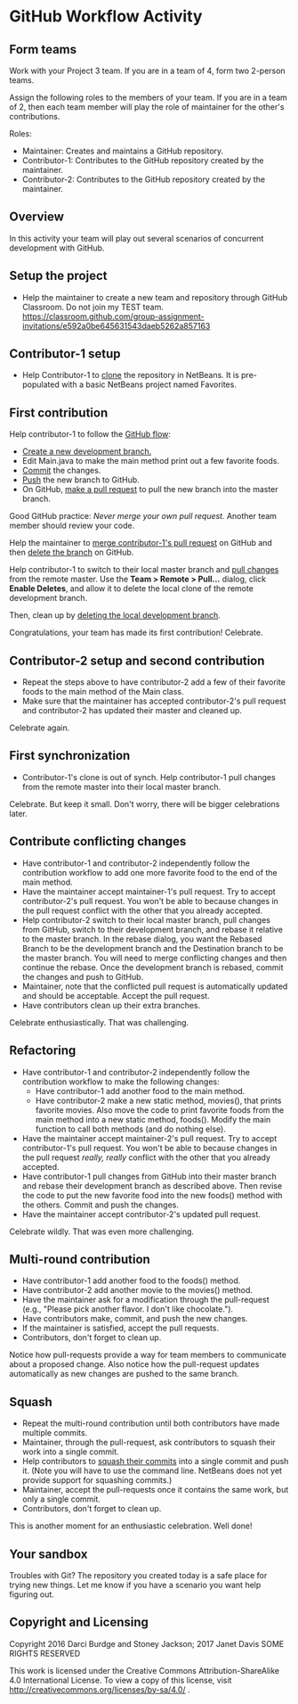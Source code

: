 # GitHub Workflow Activity


## Form teams

Work with your Project 3 team. If you are in a team of 4, form two 2-person teams.

Assign the following roles to the members of your team. If you are in a team
of 2, then each team member will play the role of maintainer for the other's contributions.

Roles:

- Maintainer: Creates and maintains a GitHub repository.
- Contributor-1: Contributes to the GitHub repository created by the maintainer.
- Contributor-2: Contributes to the GitHub repository created by the maintainer.

## Overview

In this activity your team will play out several scenarios of concurrent development with GitHub.

## Setup the project

- Help the maintainer to create a new team and repository through GitHub Classroom. Do not join my TEST team.
https://classroom.github.com/group-assignment-invitations/e592a0be645631543daeb5262a857163

## Contributor-1 setup

- Help Contributor-1 to [clone](https://netbeans.org/kb/docs/ide/git.html#clone) the repository in NetBeans. It is pre-populated with a basic NetBeans project named Favorites.

## First contribution

Help contributor-1 to follow the [GitHub flow](https://guides.github.com/introduction/flow/):
- [Create a new development branch.](https://netbeans.org/kb/docs/ide/git.html#branchCreate)
- Edit Main.java to make the main method print out a few favorite foods.
- [Commit](https://netbeans.org/kb/docs/ide/git.html#committing) the changes.
- [Push](https://netbeans.org/kb/docs/ide/git.html#push) the new branch to GitHub.
- On GitHub, [make a pull request](https://help.github.com/articles/creating-a-pull-request/) to pull the new branch into the master branch.

Good GitHub practice: *Never merge your own pull request.* Another team member should review your code.

Help the maintainer to [merge contributor-1's pull request](https://help.github.com/articles/merging-a-pull-request/) on GitHub and then [delete the branch](https://help.github.com/articles/deleting-unused-branches/) on GitHub.  

Help contributor-1 to switch to their local master branch and [pull changes](https://netbeans.org/kb/docs/ide/git.html#pull) from the remote master. Use the **Team > Remote > Pull...** dialog, click **Enable Deletes**, and allow it to delete the local clone of the remote development branch.

Then, clean up by [deleting the local development branch](https://netbeans.org/kb/docs/ide/git.html#branchDelete).

Congratulations, your team has made its first contribution! Celebrate.


## Contributor-2 setup and second contribution

- Repeat the steps above to have contributor-2 add a few of their favorite foods to the main method of the Main class.
- Make sure that the maintainer has accepted contributor-2's pull request and contributor-2 has updated their master and cleaned up.

Celebrate again.

## First synchronization

- Contributor-1's clone is out of synch. Help contributor-1 pull changes from the remote master into their local master branch.

Celebrate. But keep it small. Don't worry, there will be bigger celebrations later.


## Contribute conflicting changes

- Have contributor-1 and contributor-2 independently follow the contribution
  workflow to add one more favorite food to the end of the main method.
- Have the maintainer accept maintainer-1's pull request. Try to accept contributor-2's pull request. You
  won't be able to because changes in the pull request conflict with the other
  that you already accepted.
- Help contributor-2 switch to their local master branch,
  pull changes from GitHub, switch to their development branch, and rebase it relative to the master branch. 
  In the rebase dialog, you want the Rebased Branch to be the development branch and the Destination branch to be the master branch.
  You will need to merge conflicting changes and then continue the rebase.
  Once the development branch is rebased, commit the changes and push to GitHub.
- Maintainer, note that the conflicted pull request is automatically updated and
  should be acceptable. Accept the pull request.
- Have contributors clean up their extra branches.

Celebrate enthusiastically. That was challenging.


## Refactoring

- Have contributor-1 and contributor-2 independently follow the contribution workflow to make the following changes:
    - Have contributor-1 add another food to the main method.
    - Have contributor-2 make a new static method, movies(), that prints favorite movies. Also move the code to print favorite foods from the main method into a new static method, foods(). Modify the main function to call both methods (and do nothing else).
- Have the maintainer accept maintainer-2's pull request. Try to accept contributor-1's pull request. You
  won't be able to because changes in the pull request *really, really* conflict with the other that you already accepted.
- Have contributor-1 pull changes from GitHub into their master branch and rebase their development branch as described above. Then revise the code to put the new favorite food into the new foods() method with the others.  Commit and push the changes.
- Have the maintainer accept contributor-2's updated pull request.

Celebrate wildly. That was even more challenging.


## Multi-round contribution

- Have contributor-1 add another food to the foods() method.
- Have contributor-2 add another movie to the movies() method.
- Have the maintainer ask for a modification through the pull-request
  (e.g., "Please pick another flavor. I don't like chocolate.").
- Have contributors make, commit, and push the new changes.
- If the maintainer is satisfied, accept the pull requests.
- Contributors, don't forget to clean up.

Notice how pull-requests provide a way for team members to
communicate about a proposed change. Also notice how the pull-request updates
automatically as new changes are pushed to the same branch.

## Squash

- Repeat the multi-round contribution until both contributors have made multiple
  commits.
- Maintainer, through the pull-request, ask contributors to squash their work
  into a single commit.
- Help contributors to [squash their commits](http://gitready.com/advanced/2009/02/10/squashing-commits-with-rebase.html) into a single   commit and push it. (Note you will have to use the command line.  NetBeans does not yet provide support for squashing commits.)
- Maintainer, accept the pull-requests once it contains the same work, but only
  a single commit.
- Contributors, don't forget to clean up.

This is another moment for an enthusiastic celebration. Well done!  

## Your sandbox

Troubles with Git?  The repository you created today is a safe place for trying new things.  Let me know if you have a scenario you want help figuring out.

## Copyright and Licensing

Copyright 2016 Darci Burdge and Stoney Jackson; 2017 Janet Davis SOME RIGHTS RESERVED

This work is licensed under the Creative Commons Attribution-ShareAlike 4.0 International License. To view a copy of this license, visit http://creativecommons.org/licenses/by-sa/4.0/ .
